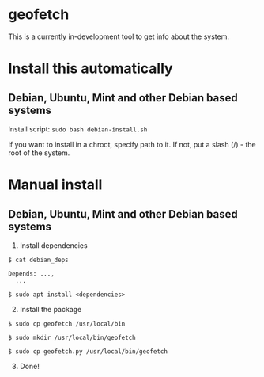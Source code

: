 # geofetch
This is a currently in-development tool to get info about the system.

# Install this automatically
## Debian, Ubuntu, Mint and other Debian based systems
Install script: `sudo bash debian-install.sh`

If you want to install in a chroot, specify path to it. If not, put a slash (/) - the root of the system.
# Manual install
## Debian, Ubuntu, Mint and other Debian based systems
1. Install dependencies

`$ cat debian_deps`

```
Depends: ...,
  ...
```
`$ sudo apt install <dependencies>`

2. Install the package

`$ sudo cp geofetch /usr/local/bin`

`$ sudo mkdir /usr/local/bin/geofetch`

`$ sudo cp geofetch.py /usr/local/bin/geofetch`

3. Done!

